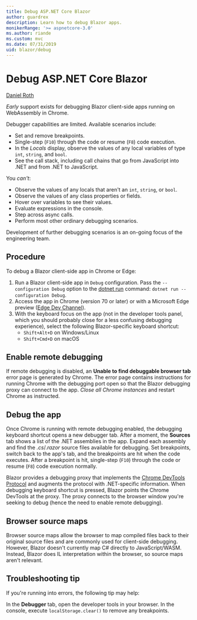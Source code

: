 ```yaml
---
title: Debug ASP.NET Core Blazor
author: guardrex
description: Learn how to debug Blazor apps.
monikerRange: '>= aspnetcore-3.0'
ms.author: riande
ms.custom: mvc
ms.date: 07/31/2019
uid: blazor/debug
---
```

# Debug ASP.NET Core Blazor

[Daniel Roth](https://github.com/danroth27)

*Early* support exists for debugging Blazor client-side apps running on WebAssembly in Chrome.

Debugger capabilities are limited. Available scenarios include:

* Set and remove breakpoints.
* Single-step (`F10`) through the code or resume (`F8`) code execution.
* In the *Locals* display, observe the values of any local variables of type `int`, `string`, and `bool`.
* See the call stack, including call chains that go from JavaScript into .NET and from .NET to JavaScript.

You *can't*:

* Observe the values of any locals that aren't an `int`, `string`, or `bool`.
* Observe the values of any class properties or fields.
* Hover over variables to see their values.
* Evaluate expressions in the console.
* Step across async calls.
* Perform most other ordinary debugging scenarios.

Development of further debugging scenarios is an on-going focus of the engineering team.

## Procedure

To debug a Blazor client-side app in Chrome or Edge:

1. Run a Blazor client-side app in `Debug` configuration. Pass the `--configuration Debug` option to the [dotnet run](/dotnet/core/tools/dotnet-run) command: `dotnet run --configuration Debug`.
1. Access the app in Chrome (version 70 or later) or with a Microsoft Edge preview ([Edge Dev Channel](https://www.microsoftedgeinsider.com)).
1. With the keyboard focus on the app (not in the developer tools panel, which you should probably close for a less confusing debugging experience), select the following Blazor-specific keyboard shortcut:
   * `Shift+Alt+D` on Windows/Linux
   * `Shift+Cmd+D` on macOS

## Enable remote debugging

If remote debugging is disabled, an **Unable to find debuggable browser tab** error page is generated by Chrome. The error page contains instructions for running Chrome with the debugging port open so that the Blazor debugging proxy can connect to the app. *Close all Chrome instances* and restart Chrome as instructed.

## Debug the app

Once Chrome is running with remote debugging enabled, the debugging keyboard shortcut opens a new debugger tab. After a moment, the **Sources** tab shows a list of the .NET assemblies in the app. Expand each assembly and find the *.cs*/*.razor* source files available for debugging. Set breakpoints, switch back to the app's tab, and the breakpoints are hit when the code executes. After a breakpoint is hit, single-step (`F10`) through the code or resume (`F8`) code execution normally.

Blazor provides a debugging proxy that implements the [Chrome DevTools Protocol](https://chromedevtools.github.io/devtools-protocol/) and augments the protocol with .NET-specific information. When debugging keyboard shortcut is pressed, Blazor points the Chrome DevTools at the proxy. The proxy connects to the browser window you're seeking to debug (hence the need to enable remote debugging).

## Browser source maps

Browser source maps allow the browser to map compiled files back to their original source files and are commonly used for client-side debugging. However, Blazor doesn't currently map C# directly to JavaScript/WASM. Instead, Blazor does IL interpretation within the browser, so source maps aren't relevant.

## Troubleshooting tip

If you're running into errors, the following tip may help:

In the **Debugger** tab, open the developer tools in your browser. In the console, execute `localStorage.clear()` to remove any breakpoints.
